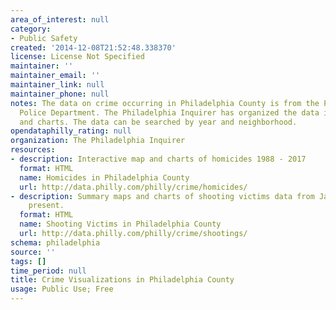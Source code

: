 ```yaml
---
area_of_interest: null
category:
- Public Safety
created: '2014-12-08T21:52:48.338370'
license: License Not Specified
maintainer: ''
maintainer_email: ''
maintainer_link: null
maintainer_phone: null
notes: The data on crime occurring in Philadelphia County is from the Philadelphia
  Police Department. The Philadelphia Inquirer has organized the data into a maps
  and charts. The data can be searched by year and neighborhood.
opendataphilly_rating: null
organization: The Philadelphia Inquirer
resources:
- description: Interactive map and charts of homicides 1988 - 2017
  format: HTML
  name: Homicides in Philadelphia County
  url: http://data.philly.com/philly/crime/homicides/
- description: Summary maps and charts of shooting victims data from Jan 1, 2015 to
    present.
  format: HTML
  name: Shooting Victims in Philadelphia County
  url: http://data.philly.com/philly/crime/shootings/
schema: philadelphia
source: ''
tags: []
time_period: null
title: Crime Visualizations in Philadelphia County
usage: Public Use; Free
---
```

